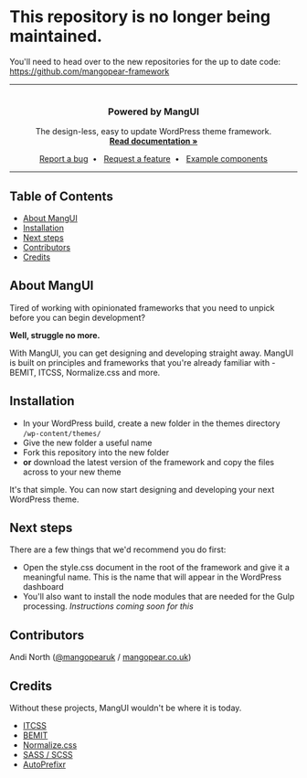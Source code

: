 # This repository is no longer being maintained.

You'll need to head over to the new repositories for the up to date code: https://github.com/mangopear-framework


-----


<p align="center">
  <a href="https://ui.mangopear.co.uk/">
    <img src="https://mangopear.co.uk/ui/mangui-logo.jpg" alt="">
  </a>
</p>


<h3 align="center">
  Powered by MangUI
</h3>


<p align="center">
  The design-less, easy to update WordPress theme framework.
  <br>
  <a href="https://ui.mangopear.co.uk/docs/"><strong>Read documentation &raquo;</strong></a>
</p>


<p align="center">
  <a href="https://github.com/MangopearUK/mangui-framework/issues/new">Report a bug</a>&nbsp;&nbsp;&bull;&nbsp;&nbsp;
  <a href="https://github.com/MangopearUK/mangui-framework/issues/new?label=Enhancement">Request a feature</a>&nbsp;&nbsp;&bull;&nbsp;&nbsp;
  <a href="https://ui.mangopear.co.uk/examples/">Example components</a>
</p>


-----


## Table of Contents

- [About MangUI](#about-mangui)
- [Installation](#installation)
- [Next steps](#next-steps)
- [Contributors](#contributors)
- [Credits](#credits)


## About MangUI

Tired of working with opinionated frameworks that you need to unpick before you can begin development?

**Well, struggle no more.**

With MangUI, you can get designing and developing straight away. MangUI is built on principles and frameworks that you're already familiar with - BEMIT, ITCSS, Normalize.css and more.

## Installation

* In your WordPress build, create a new folder in the themes directory `/wp-content/themes/`
* Give the new folder a useful name
* Fork this repository into the new folder
* **or** download the latest version of the framework and copy the files across to your new theme

It's that simple. You can now start designing and developing your next WordPress theme.

## Next steps

There are a few things that we'd recommend you do first:

* Open the style.css document in the root of the framework and give it a meaningful name. This is the name that will appear in the WordPress dashboard
* You'll also want to install the node modules that are needed for the Gulp processing. *Instructions coming soon for this*

## Contributors

Andi North ([@mangopearuk](https://twitter.com/MangopearUK) / [mangopear.co.uk](https://mangopear.co.uk))

## Credits

Without these projects, MangUI wouldn't be where it is today.

* [ITCSS](https://github.com/itcss)
* [BEMIT](http://csswizardry.com/2015/08/bemit-taking-the-bem-naming-convention-a-step-further/)
* [Normalize.css](http://necolas.github.com/normalize.css)
* [SASS / SCSS](http://sass-lang.com/)
* [AutoPrefixr](https://github.com/ai/autoprefixer)